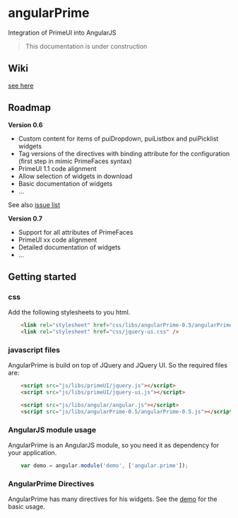 angularPrime
============

Integration of PrimeUI into AngularJS


> This documentation is under construction


Wiki
--------
[see here](https://github.com/primeui-extensions/angularPrime/wiki)


Roadmap
--------

__Version 0.6__

+ Custom content for items of puiDropdown, puiListbox and puiPicklist widgets
+ Tag versions of the directives with binding attribute for the configuration (first step in mimic PrimeFaces syntax)
+ PrimeUI 1.1 code alignment
+ Allow selection of widgets in download
+ Basic documentation of widgets
+ ...

See also [issue list](https://github.com/primeui-extensions/angularPrime/issues?milestone=2)

__Version 0.7__

+ Support for all attributes of PrimeFaces
+ PrimeUI xx code alignment
+ Detailed documentation of widgets
+ ...

Getting started
------------------

### css
 Add the following stylesheets to you html.

```html
 	<link rel="stylesheet" href="css/libs/angularPrime-0.5/angularPrime-0.5.css">
	<link rel="stylesheet" href="css/jquery-ui.css" />
``` 

### javascript files
 AngularPrime is build on top of JQuery and JQuery UI. So the required files are:

```html
 	<script src="js/libs/primeUI/jquery.js"></script>
 	<script src="js/libs/primeUI/jquery-ui.js"></script>

 	<script src="js/libs/angular/angular.js"></script>
	<script src="js/libs/angularPrime-0.5/angularPrime-0.5.js"></script>
``` 

### AngularJS module usage
  AngularPrime is an AngularJS module, so you need it as dependency for your application.

```javascript
 	var demo = angular.module('demo', ['angular.prime']);
``` 

### AngularPrime Directives
  AngularPrime has many directives for his widgets.  See the [demo](http://angularprime.appspot.com) for the basic usage.
  
